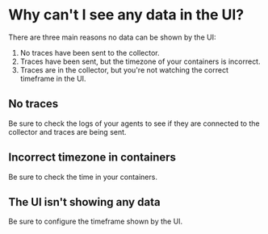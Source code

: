 # Why can't I see any data in the UI?

There are three main reasons no data can be shown by the UI:

1. No traces have been sent to the collector.
2. Traces have been sent, but the timezone of your containers is incorrect.
3. Traces are in the collector, but you're not watching the correct timeframe in the UI.

## No traces

Be sure to check the logs of your agents to see if they are connected to the collector and traces are being sent.


## Incorrect timezone in containers

Be sure to check the time in your containers.


## The UI isn't showing any data

Be sure to configure the timeframe shown by the UI.
